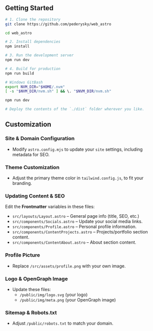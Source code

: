 ## Getting Started

```sh
# 1. Clone the repository
git clone https://github.com/pederysky/web_astro

cd web_astro

# 2. Install dependencies
npm install

# 3. Run the development server
npm run dev

# 4. Build for production
npm run build

# Windows GitBash
export NVM_DIR="$HOME/.nvm"
[ -s "$NVM_DIR/nvm.sh" ] && \. "$NVM_DIR/nvm.sh"

npm run dev

# Deploy the contents of the `./dist` folder wherever you like.
```

## Customization
### Site & Domain Configuration
- Modify `astro.config.mjs` to update your `site` settings, including metadata for SEO.

### Theme Customization
- Adjust the primary theme color in `tailwind.config.js`, to fit your branding.

### Updating Content & SEO
Edit the **Frontmatter** variables in these files:
- `src/layouts/Layout.astro` – General page info (title, SEO, etc.)
- `src/components/Socials.astro` – Update your social media links.
- `src/components/Profile.astro` – Personal profile information.
- `src/components/ContentProjects.astro` – Projects/portfolio section content.
- `src/components/ContentAbout.astro` – About section content.

### Profile Picture
- Replace `/src/assets/profile.png` with your own image.

### Logo & OpenGraph Image
- Update these files:
  - `/public/img/logo.svg` (your logo)
  - `/public/img/meta.png` (your OpenGraph image)

### Sitemap & Robots.txt
- Adjust `/public/robots.txt` to match your domain.

